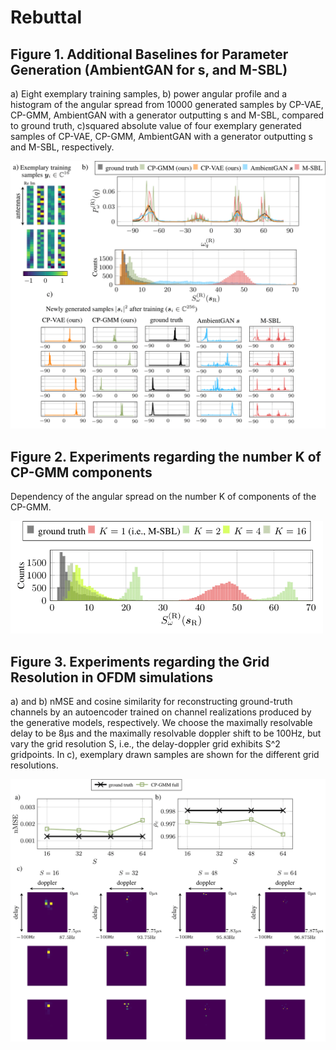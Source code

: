 # Rebuttal

## Figure 1. Additional Baselines for Parameter Generation (AmbientGAN for s, and M-SBL)

a) Eight exemplary training samples, b) power angular profile and a histogram of the angular spread from 10000 generated samples by CP-VAE, CP-GMM, AmbientGAN with a generator outputting s and M-SBL, compared to ground truth, c)squared absolute value of four exemplary generated samples of CP-VAE, CP-GMM, AmbientGAN with a generator outputting s and M-SBL, respectively.

<img src="3gpp_added2.png" alt="Description" width="750">

## Figure 2. Experiments regarding the number K of CP-GMM components

Dependency of the angular spread on the number K of components of the CP-GMM.

<img src="plot_K2.png" alt="Description" width="500">

## Figure 3. Experiments regarding the Grid Resolution in OFDM simulations

a) and b) nMSE and cosine similarity for reconstructing ground-truth channels by an autoencoder trained on channel realizations produced by the generative models, respectively. We choose the maximally resolvable delay to be 8μs and the maximally resolvable doppler shift to be 100Hz, but vary the grid resolution S, i.e., the delay-doppler grid exhibits S^2 gridpoints. In c), exemplary drawn samples are shown for the different grid resolutions.

<img src="plot_S2.png" alt="Description" width="700">

